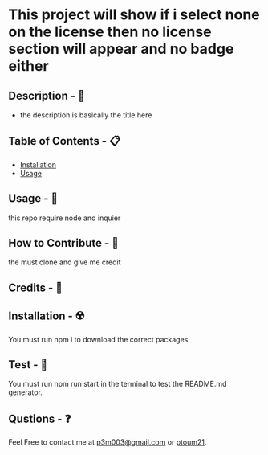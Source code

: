 
# This project will show if i select none on the license then no license section will appear and no badge either



## Description - 💠
* the description is basically the title here 

## Table of Contents - 📋
* [Installation](#installation---☢️)
* [Usage](#usage---💎)


## Usage - 💎
this repo require node and inquier

## How to Contribute - 🍴
the must clone and give me credit

## Credits - 📃




## Installation - ☢️
 You must run npm i to download the correct packages.

## Test - 🧪
You must run npm run start in the terminal to test the README.md generator.

## Qustions - ❓
Feel Free to contact me at p3m003@gmail.com or [ptoum21](https://github.com/ptoum21).
